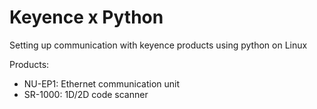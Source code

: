 # Keyence x Python

Setting up communication with keyence products using python on Linux

Products:
- NU-EP1: Ethernet communication unit
- SR-1000: 1D/2D code scanner
